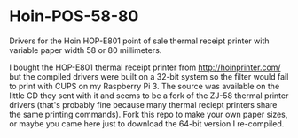 # Hoin-POS-58-80
Drivers for the Hoin HOP-E801 point of sale thermal receipt printer with variable paper width 58 or 80 millimeters.

I bought the HOP-E801 thermal receipt printer from http://hoinprinter.com/ but the compiled drivers were built on a 32-bit system so the filter would fail to print with CUPS on my Raspberry Pi 3. The source was available on the little CD they sent with it and seems to be a fork of the ZJ-58 thermal printer drivers (that's probably fine because many thermal reciept printers share the same printing commands). Fork this repo to make your own paper sizes, or maybe you came here just to download the 64-bit version I re-compiled.
